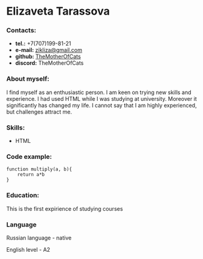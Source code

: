 # **Elizaveta Tarassova**

### Contacts:
* **tel.:** +7(707)199-81-21
* **e-mail:** zikliza@gmail.com
* **github:** [TheMotherOfCats](https://github.com/TheMotherOfCats)
* **discord:** TheMotherOfCats

### About myself:
I find myself as an enthusiastic person. I am keen on trying new skills and experience.  I had used HTML while I was studying at university. Moreover it significantly has changed my life. I cannot say that I am highly experienced, but challenges attract me.

### Skills:
* HTML

### Code example:

```
function multiply(a, b){  
    return a*b  
}
```

### Education:
This is the first expirience of studying courses

### Language
Russian language - native


English level - A2
